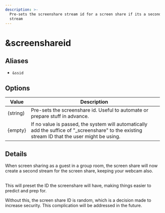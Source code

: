 ```yaml
---
description: >-
  Pre-sets the screenshare stream id for a screen share if its a secondary
  stream
---
```


# \&screenshareid

## Aliases

* `&ssid`

## Options

| Value    | Description                                                                                                                                     |
| -------- | ----------------------------------------------------------------------------------------------------------------------------------------------- |
| (string) | Pre-sets the screenshare id. Useful to automate or prepare stuff in advance.                                                                    |
| {empty}  | If no value is passed, the system will automatically add the suffice of "\_screenshare" to the existing stream ID that the user might be using. |

## Details

When screen sharing as a guest in a group room, the screen share will now create a second stream for the screen share, keeping your webcam also.

\
This will preset the ID the screenshare will have, making things easier to predict and prep for.

Without this, the screen share ID is random, which is a decision made to increase security. This complication will be addressed in the future.
